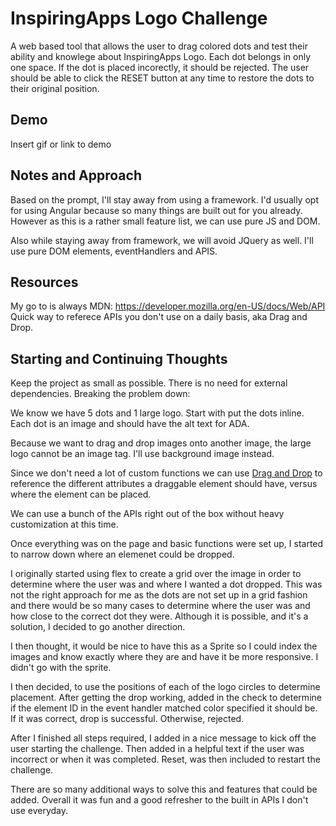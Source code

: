 
# InspiringApps Logo Challenge

A web based tool that allows the user to drag colored dots and test their ability and knowlege about InspiringApps Logo.
Each dot belongs in only one space. If the dot is placed incorectly, it should be rejected.
The user should be able to click the RESET button at any time to restore the dots to their original position.


## Demo

Insert gif or link to demo


## Notes and Approach

Based on the prompt, I'll stay away from using a framework. 
I'd usually opt for using Angular because so many things are built out for you already. However as this is a rather small feature list, we can use pure JS and DOM. 

Also while staying away from framework, we will avoid JQuery as well.
I'll use pure DOM elements, eventHandlers and APIS. 

## Resources
My go to is always MDN: https://developer.mozilla.org/en-US/docs/Web/API
Quick way to referece APIs you don't use on a daily basis, aka Drag and Drop.

## Starting and Continuing Thoughts
Keep the project as small as possible. There is no need for external dependencies. 
Breaking the problem down:

We know we have 5 dots and 1 large logo. Start with put the dots inline.
Each dot is an image and should have the alt text for ADA.

Because we want to drag and drop images onto another image, the large logo cannot be an image tag. 
I'll use background image instead. 

Since we don't need a lot of custom functions we can use [Drag and Drop](https://developer.mozilla.org/en-US/docs/Web/API/HTML_Drag_and_Drop_API) to reference the different attributes a draggable element should have, versus where the element can be placed. 

We can use a bunch of the APIs right out of the box without heavy customization at this time.

Once everything was on the page and basic functions were set up, I started to narrow down where an elemenet could be dropped.

I originally started using flex to create a grid over the image in order to determine where the user was and where I wanted a dot dropped. 
This was not the right approach for me as the dots are not set up in a grid fashion and there would be so many cases to determine where the user was and how close to the correct dot they were. Although it is possible, and it's a solution, I decided to go another direction.


I then thought, it would be nice to have this as a Sprite so I could index the images and know exactly where they are and have it be more responsive. 
I didn't go with the sprite. 


I then decided, to use the positions of each of the logo circles to determine placement. 
After getting the drop working, added in the check to determine if the element ID in the event handler matched color specified it should be.
If it was correct, drop is successful. Otherwise, rejected.

After I finished all steps required, I added in a nice message to kick off the user starting the challenge.
Then added in a helpful text if the user was incorrect or when it was completed. 
Reset, was then included to restart the challenge. 

There are so many additional ways to solve this and features that could be added. 
Overall it was fun and a good refresher to the built in APIs I don't use everyday.